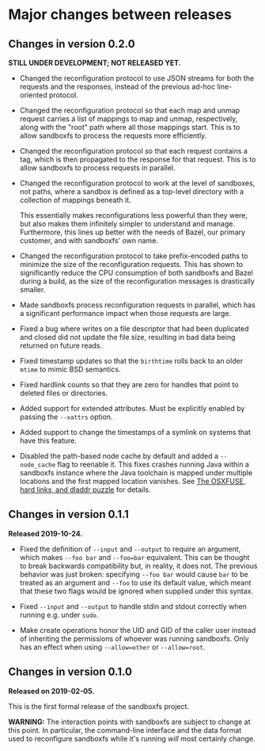 # Major changes between releases

## Changes in version 0.2.0

**STILL UNDER DEVELOPMENT; NOT RELEASED YET.**

*   Changed the reconfiguration protocol to use JSON streams for both the
    requests and the responses, instead of the previous ad-hoc line-oriented
    protocol.

*   Changed the reconfiguration protocol so that each map and unmap request
    carries a list of mappings to map and unmap, respectively, along with the
    "root" path where all those mappings start.  This is to allow sandboxfs to
    process the requests more efficiently.

*   Changed the reconfiguration protocol so that each request contains a tag,
    which is then propagated to the response for that request.  This is to
    allow sandboxfs to process requests in parallel.

*   Changed the reconfiguration protocol to work at the level of sandboxes,
    not paths, where a sandbox is defined as a top-level directory with a
    collection of mappings beneath it.

    This essentially makes reconfigurations less powerful than they were, but
    also makes them infinitely simpler to understand and manage.  Furthermore,
    this lines up better with the needs of Bazel, our primary customer, and
    with sandboxfs' own name.

*   Changed the reconfiguration protocol to take prefix-encoded paths to
    minimize the size of the reconfiguration requests.  This has shown to
    significantly reduce the CPU consumption of both sandboxfs and Bazel
    during a build, as the size of the reconfiguration messages is
    drastically smaller.

*   Made sandboxfs process reconfiguration requests in parallel, which has a
    significant performance impact when those requests are large.

*   Fixed a bug where writes on a file descriptor that had been duplicated and
    closed did not update the file size, resulting in bad data being returned
    on future reads.

*   Fixed timestamp updates so that the `birthtime` rolls back to an older
    `mtime` to mimic BSD semantics.

*   Fixed hardlink counts so that they are zero for handles that point to
    deleted files or directories.

*   Added support for extended attributes.  Must be explicitly enabled by
    passing the `--xattrs` option.

*   Added support to change the timestamps of a symlink on systems that have
    this feature.

*   Disabled the path-based node cache by default and added a `--node_cache`
    flag to reenable it.  This fixes crashes running Java within a sandboxfs
    instance where the Java toolchain is mapped under multiple locations and
    the first mapped location vanishes.  See [The OSXFUSE, hard links, and
    dladdr puzzle](https://jmmv.dev/2020/01/osxfuse-hardlinks-dladdr.html) for
    details.

## Changes in version 0.1.1

**Released 2019-10-24.**

*   Fixed the definition of `--input` and `--output` to require an argument,
    which makes `--foo bar` and `--foo=bar` equivalent.  This can be thought to
    break backwards compatibility but, in reality, it does not.  The previous
    behavior was just broken: specifying `--foo bar` would cause `bar` to be
    treated as an argument and `--foo` to use its default value, which meant
    that these two flags would be ignored when supplied under this syntax.

*   Fixed `--input` and `--output` to handle stdin and stdout correctly when
    running e.g. under `sudo`.

*   Make create operations honor the UID and GID of the caller user instead of
    inheriting the permissions of whoever was running sandboxfs.  Only has an
    effect when using `--allow=other` or `--allow=root`.

## Changes in version 0.1.0

**Released on 2019-02-05.**

This is the first formal release of the sandboxfs project.

**WARNING:** The interaction points with sandboxfs are subject to change at this
point.  In particular, the command-line interface and the data format used to
reconfigure sandboxfs while it's running *will* most certainly change.
